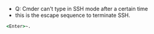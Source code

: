 - Q: Cmder can't type in SSH mode after a certain time
- this is the escape sequence to terminate SSH.
```cmd
<Enter>~.
```
